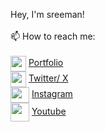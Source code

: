 <link href="style.css" rel="stylesheet"></link>

Hey, I'm sreeman!
<br>
<br>
📫 How to reach me:
<br>
<br>
<img align="center" src="./img/2988-copy-link.png" alt="" height="25" width="25" /> [Portfolio](https://https://sreeman.vercel.app/)
<br>
<img align="center" src="./img/2988-copy-link.png" alt="" height="25" width="25" /> [Twitter/ X](https://https://sreeman.vercel.app/)
<br>
<img align="center" src="./img/98820-instagram.png" alt="" height="25" width="30" /> [Instagram](https://https://youtube.com/@SREMANNN/)
<br>
<img align="center" src="./img/12899-youtube.png" alt="" height="30" width="30" /> [Youtube](https://https://youtube.com/@SREMANNN/)
<br>
